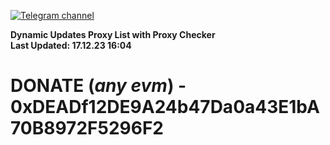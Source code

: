 [![Telegram channel](https://img.shields.io/endpoint?url=https://runkit.io/damiankrawczyk/telegram-badge/branches/master?url=https://t.me/n4z4v0d)](https://t.me/n4z4v0d) 

**Dynamic Updates Proxy List with Proxy Checker**  
**Last Updated: 17.12.23 16:04**

# DONATE (_any evm_) - 0xDEADf12DE9A24b47Da0a43E1bA70B8972F5296F2
